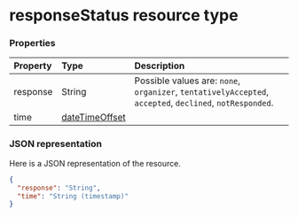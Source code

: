 # responseStatus resource type




### Properties
| Property	   | Type	|Description|
|:---------------|:--------|:----------|
|response|String| Possible values are: `none`, `organizer`, `tentativelyAccepted`, `accepted`, `declined`, `notResponded`.|
|time|[dateTimeOffset](datetimeoffset.md)||

### JSON representation

Here is a JSON representation of the resource.

<!-- {
  "blockType": "resource",
  "optionalProperties": [

  ],
  "@odata.type": "microsoft.graph.responseStatus"
}-->

```json
{
  "response": "String",
  "time": "String (timestamp)"
}

```

<!-- uuid: 8fcb5dbc-d5aa-4681-8e31-b001d5168d79
2015-10-25 14:57:30 UTC -->
<!-- {
  "type": "#page.annotation",
  "description": "responseStatus resource",
  "keywords": "",
  "section": "documentation",
  "tocPath": ""
}-->